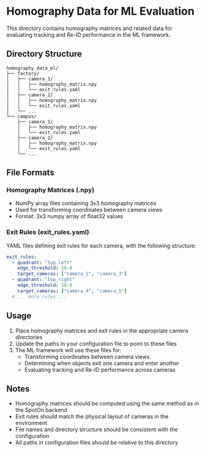 # Homography Data for ML Evaluation

This directory contains homography matrices and related data for evaluating tracking and Re-ID performance in the ML framework.

## Directory Structure

```
homography_data_ml/
├── factory/
│   ├── camera_1/
│   │   ├── homography_matrix.npy
│   │   └── exit_rules.yaml
│   ├── camera_2/
│   │   ├── homography_matrix.npy
│   │   └── exit_rules.yaml
│   └── ...
└── campus/
    ├── camera_1/
    │   ├── homography_matrix.npy
    │   └── exit_rules.yaml
    ├── camera_2/
    │   ├── homography_matrix.npy
    │   └── exit_rules.yaml
    └── ...
```

## File Formats

### Homography Matrices (.npy)

- NumPy array files containing 3x3 homography matrices
- Used for transforming coordinates between camera views
- Format: 3x3 numpy array of float32 values

### Exit Rules (exit_rules.yaml)

YAML files defining exit rules for each camera, with the following structure:

```yaml
exit_rules:
  - quadrant: "top_left"
    edge_threshold: 50.0
    target_cameras: ["camera_2", "camera_3"]
  - quadrant: "top_right"
    edge_threshold: 50.0
    target_cameras: ["camera_4", "camera_5"]
  # ... more rules ...
```

## Usage

1. Place homography matrices and exit rules in the appropriate camera directories
2. Update the paths in your configuration file to point to these files
3. The ML framework will use these files for:
   - Transforming coordinates between camera views
   - Determining when objects exit one camera and enter another
   - Evaluating tracking and Re-ID performance across cameras

## Notes

- Homography matrices should be computed using the same method as in the SpotOn backend
- Exit rules should match the physical layout of cameras in the environment
- File names and directory structure should be consistent with the configuration
- All paths in configuration files should be relative to this directory 